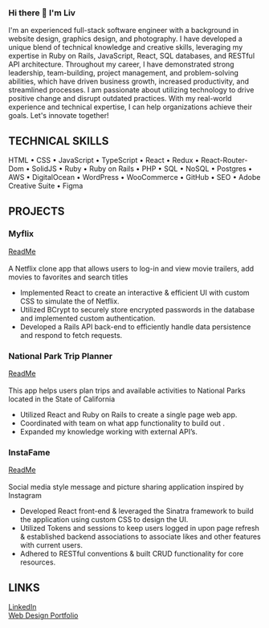 ### Hi there 👋 I'm Liv

I'm an experienced full-stack software engineer with a background in website design, graphics design, and photography. I have developed a unique blend of technical knowledge and creative skills, leveraging my expertise in Ruby on Rails, JavaScript, React, SQL databases, and RESTful API architecture. Throughout my career, I have demonstrated strong leadership, team-building, project management, and problem-solving abilities, which have driven business growth, increased productivity, and streamlined processes. I am passionate about utilizing technology to drive positive change and disrupt outdated practices. With my real-world experience and technical expertise, I can help organizations achieve their goals. Let's innovate together!

## TECHNICAL SKILLS

HTML • CSS • JavaScript • TypeScript • React • Redux • React-Router-Dom • SolidJS • Ruby • Ruby on Rails • PHP • SQL • NoSQL • Postgres • AWS • DigitalOcean • WordPress • WooCommerce • GitHub • SEO •  Adobe Creative Suite • Figma

## PROJECTS

### Myflix

[ReadMe](https://github.com/livnelson/Myflix)
<br></br>
A Netflix clone app that allows users to log-in and view movie trailers, add movies to favorites and search titles

- Implemented React to create an interactive & efficient UI with custom CSS to simulate the of Netflix.
- Utilized BCrypt to securely store encrypted passwords in the database and implemented custom authentication.
- Developed a Rails API back-end to efficiently handle data persistence and respond to fetch requests.

### National Park Trip Planner

[ReadMe](https://github.com/livnelson/National-Park-Trip-Planner)
<br></br>
This app helps users plan trips and available activities to National Parks located in the State of California

- Utilized React and Ruby on Rails to create a single page web app.
- Coordinated with team on what app functionality to build out .
- Expanded my knowledge working with external API’s.

### InstaFame

[ReadMe](https://github.com/livnelson/InstaFame)
<br></br>
Social media style message and picture sharing application inspired by Instagram

- Developed React front-end & leveraged the Sinatra framework to build the application using custom CSS to design the UI.
- Utilized Tokens and sessions to keep users logged in upon page refresh & established backend associations to associate likes and other features with current users.
- Adhered to RESTful conventions & built CRUD functionality for core resources.

## LINKS

[LinkedIn](https://www.linkedin.com/in/olivia-nelson/)<br/>
[Web Design Portfolio](https://liv-creative.com/design-portfolio/)
